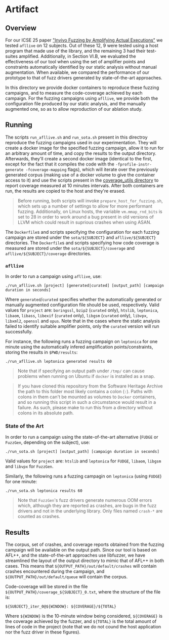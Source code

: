 # Artifact

## Overview

For our ICSE 25 paper ["Invivo Fuzzing by Amplifying Actual Executions"](https://mpi-softsec.github.io/papers/ICSE25-invivo.pdf) we tested `afllive` on 12 subjects. Out of these 12, 9 were tested using a host program that made use of the library, and the remaining 3 had their test-suites amplified.
Additionally, in Section VI.B, we evaluated the effectiveness of our tool when using the set of amplifier points and constraints automatically identified by our static analysis without manual augmentation.
When available, we compared the performance of our prototype to that of fuzz drivers generated by state-of-the-art approaches.

In this directory we provide docker containers to reproduce these fuzzing campaigns, and to measure the code-coverage achieved by each campaign.
For the fuzzing campaigns using `afllive`, we provide both the configuration file produced by our static analysis, and the manually augmented one, so as to allow reproduction of our ablation study.

## Running

The scripts `run_afllive.sh` and `run_sota.sh` present in this directroy reproduce the fuzzing campaigns used in our experimentation.
They will create a docker image for the specified fuzzing campaign, allow it to run for an arbitrary amount of time, and copy the results to the output directory.
Afterwards, they'll create a second docker image (identical to the first, except for the fact that it compiles the code with the `-fprofile-instr-generate -fcoverage-mapping` flags), which will iterate over the previously generated corpus (making use of a docker volume to give the container access to it) and use the scripts present in the [coverage\_utils directory](../coverage_utils/) to report coverage measured at 10 minutes intervals.
After both containers are run, the results are copied to the host and they're erased.

> Before running, both scripts will invoke `prepare_host_for_fuzzing.sh`, which sets up a number of settings to allow for more performant fuzzing. Additionally, on Linux hosts, the variable `vm.mmap_rnd_bits` is set to 28 in order to work around a bug present in old versions of LLVM which could result in suprious crashes when using ASAN.

The `Dockerfile`s and scripts specifying the configuration for each fuzzing campaign are stored under the `sota/${SUBJECT}` and `afllive/${SUBJECT}` directories.
The `Dockerfile`s and scripts specifying how code coverage is measured are stored under the `sota/${SUBJECT}/coverage` and `afllive/${SUBJECT}/coverage` directories.

### `afllive`

In order to run a campaign using `afllive`, use:

```
./run_afllive.sh [project] [generated|curated] [output_path] [campaign duration in seconds]
```

Where `generated`/`curated` specifies whether the automatically generated or manually augmented configuration file should be used, respectively.
Valid values for `project` are: `boringssl`, `bzip2` (`curated` only), `htslib`, `leptonica`, `libaom`, `libass`, `libexif` (`curated` only), `libgsm` (`curated` only), `libvpx`, `libxml2`, `openssl` and `opus`.
Note that in the cases where the static analysis failed to identify suitable amplifier points, only the `curated` version will run successfully.

For instance, the following runs a fuzzing campaign on `leptonica` for one minute using the automatically infered amplification points/constraints, storing the results in `$PWD/results`:

```
./run_afllive.sh leptonica generated results 60
```

> Note that if specifying an output path under `/tmp/` can cause problems when running on Ubuntu if `docker` is installed as a snap.

> If you have cloned this repository from the Software Heritage Archive the path to this folder most likely contains a colon (`:`). Paths with colons in them can't be mounted as volumes to `Docker` containers, and so running this script in such a circumstance would result in a failure. As such, please make to run this from a directory without colons in its absolute path.

### State of the Art

In order to run a campaign using the state-of-the-art alternative (`FUDGE` or `FuzzGen`, depending on the subject), use:

```
./run_sota.sh [project] [output_path] [campaign duration in seconds]
```

Valid values for `project` are: `htslib` and `leptonica` for `FUDGE`, `libaom`, `libgsm` and `libvpx` for `FuzzGen`.

Similarly, the following runs a fuzzing campagin on `leptonica` (using `FUDGE`) for one minute:

```
./run_sota.sh leptonica results 60
```

> Note that `FuzzGen`'s fuzz drivers generate numerous OOM errors which, although they are reported as crashes, are bugs in the fuzz drivers and not in the underlying library.
Only files named `crash-*` are counted as crashes.

## Results

The corpus, set of crashes, and coverage reports obtained from the fuzzing campaign will be available on the output path.
Since our tool is based on AFL++, and the state-of-the-art approaches use libfuzzer, we have streamlined the layout of the output directory to mimic that of AFL++ in both cases.
This means that `${OUTPUT_PATH}/out/default/crashes` will contain crashes encountered during the campaign, and `${OUTPUT_PATH}/out/default/queue` will contain the corpus.

Code-coverage will be stored in the file `${OUTPUT_PATH}/coverage_${SUBJECT}_0.txt`, where the structure of the file is:

```
${SUBJECT}_iter_0@${WINDOW}: ${COVERAGE}/${TOTAL}
```

Where `${WINDOW}` is the 10-minute window being considered, `${COVERAGE}` is the coverage achieved by the fuzzer, and `${TOTAL}` is the total amount of lines of code in the project (note that we do not cound the host application nor the fuzz driver in these figures).


